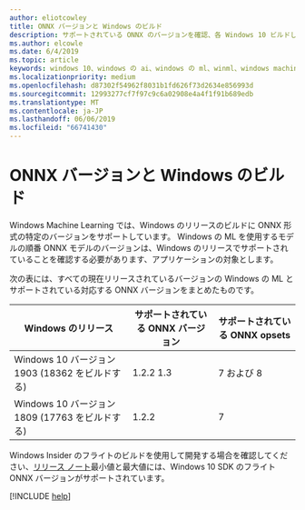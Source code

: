 ```yaml
---
author: eliotcowley
title: ONNX バージョンと Windows のビルド
description: サポートされている ONNX のバージョンを確認、各 Windows 10 ビルドします。
ms.author: elcowle
ms.date: 6/4/2019
ms.topic: article
keywords: windows 10、windows の ai、windows の ml、winml、windows machine learning、onnx
ms.localizationpriority: medium
ms.openlocfilehash: d87302f54962f8031b1fd626f73d2634e856993d
ms.sourcegitcommit: 12993277cf7f97c9c6a02908e4a4f1f91b689edb
ms.translationtype: MT
ms.contentlocale: ja-JP
ms.lasthandoff: 06/06/2019
ms.locfileid: "66741430"
---
```

# <a name="onnx-versions-and-windows-builds"></a>ONNX バージョンと Windows のビルド

Windows Machine Learning では、Windows のリリースのビルドに ONNX 形式の特定のバージョンをサポートしています。 Windows の ML を使用するモデルの順番 ONNX モデルのバージョンは、Windows のリリースでサポートされていることを確認する必要があります、アプリケーションの対象とします。

次の表には、すべての現在リリースされているバージョンの Windows の ML とサポートされている対応する ONNX バージョンをまとめたものです。

| Windows のリリース | サポートされている ONNX バージョン | サポートされている ONNX opsets |
|-----------------|-------------------------|-----------------------|
| Windows 10 バージョン 1903 (18362 をビルドする) | 1.2.2 1.3 | 7 および 8 |
| Windows 10 バージョン 1809 (17763 をビルドする) | 1.2.2 | 7 |

Windows Insider のフライトのビルドを使用して開発する場合を確認してください、[リリース ノート](release-notes.md)最小値と最大値には、Windows 10 SDK のフライト ONNX バージョンがサポートされています。

[!INCLUDE [help](../includes/get-help.md)]
